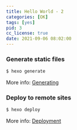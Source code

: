 ```yaml
---
title: Hello World - 2
categories: [OK]
tags: [yes]
pid: 3
cc_license: true
date: 2021-09-06 08:02:00
---
```



### Generate static files

``` bash
$ hexo generate
```

More info: [Generating](https://hexo.io/docs/generating.html)
<!--more-->
### Deploy to remote sites

``` bash
$ hexo deploy
```

More info: [Deployment](https://hexo.io/docs/one-command-deployment.html)
